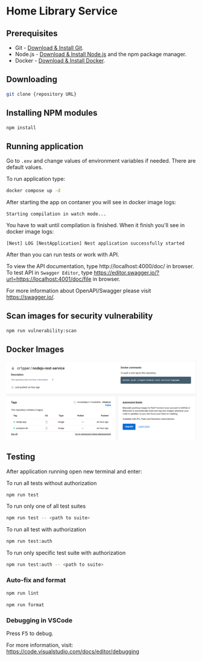# Home Library Service

## Prerequisites

- Git - [Download & Install Git](https://git-scm.com/downloads).
- Node.js - [Download & Install Node.js](https://nodejs.org/en/download/) and the npm package manager.
- Docker - [Download & Install Docker](https://www.docker.com/products/docker-desktop/).

## Downloading

```bash
git clone {repository URL}
```

## Installing NPM modules

```bash
npm install
```

## Running application

Go to `.env` and change values of environment variables if needed. There are default values.

To run application type:
```bash
docker compose up -d
```

After starting the app on contaner you will see in docker image logs:
```
Starting compilation in watch mode...
``` 
You have to wait until compilation is finished. When it finish you'll see in docker image logs:
```
[Nest] LOG [NestApplication] Nest application successfully started
```
After than you can run tests or work with API. 

To view the API documentation, type http://localhost:4000/doc/ in browser. To test API in `Swagger Editor`, type https://editor.swagger.io/?url=https://localhost:4001/doc/file in browser.

For more information about OpenAPI/Swagger please visit https://swagger.io/.

## Scan images for security vulnerability

```bash
npm run vulnerability:scan
```

## Docker Images 
![Docker Hub](./DockerHub.png)

## Testing

After application running open new terminal and enter:

To run all tests without authorization

```bash
npm run test
```

To run only one of all test suites

```bash
npm run test -- <path to suite>
```

To run all test with authorization

```bash
npm run test:auth
```

To run only specific test suite with authorization

```bash
npm run test:auth -- <path to suite>
```

### Auto-fix and format

```bash
npm run lint
```

```bash
npm run format
```

### Debugging in VSCode

Press <kbd>F5</kbd> to debug.

For more information, visit: https://code.visualstudio.com/docs/editor/debugging
